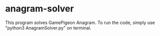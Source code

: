 # anagram-solver
This program solves GamePigeon Anagram. To run the code, simply use "python3 AnagramSolver.py" on terminal.
